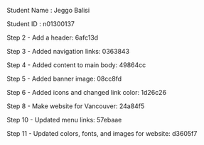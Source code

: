 Student Name : Jeggo Balisi

Student ID : n01300137



Step 2 - Add a header: 6afc13d

Step 3 - Added navigation links: 0363843

Step 4 - Added content to main body: 49864cc

Step 5 - Added banner image: 08cc8fd

Step 6 - Added icons and changed link color: 1d26c26

Step 8 - Make website for Vancouver: 24a84f5

Step 10 - Updated menu links: 57ebaae

Step 11 - Updated colors, fonts, and images for website: d3605f7

